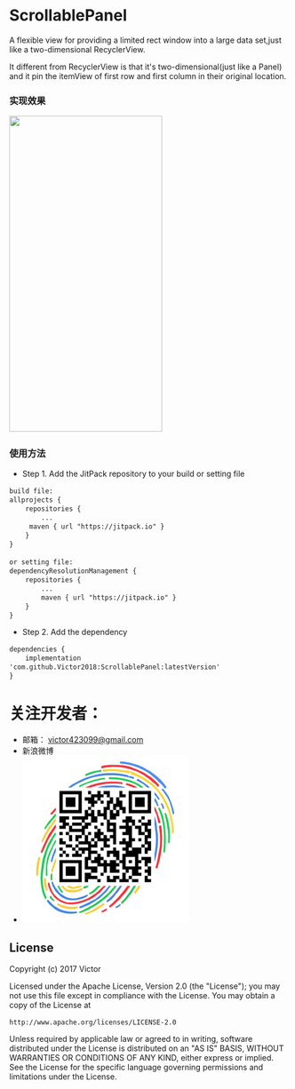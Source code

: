 
# ScrollablePanel
A flexible view for providing a limited rect window into a large data set,just like a two-dimensional RecyclerView.

It different from RecyclerView is that it's two-dimensional(just like a Panel) and it pin the itemView of first row and first column in their original location.


### 实现效果
<img src="https://github.com/Victor2018/ScrollablePanel/blob/main/SrceenShot/rendering.gif" width = "275" height = "569"  /><br>

### 使用方法
- Step 1. Add the JitPack repository to your build or setting file

```
build file:
allprojects {
    repositories {
        ...
     maven { url "https://jitpack.io" }
    }
}

or setting file:
dependencyResolutionManagement {
    repositories {
        ...
        maven { url "https://jitpack.io" }
    }
}
```
- Step 2. Add the dependency

```
dependencies {
    implementation 'com.github.Victor2018:ScrollablePanel:latestVersion'
}
```

# 关注开发者：
- 邮箱： victor423099@gmail.com
- 新浪微博
- ![image](https://github.com/Victor2018/AppUpdateLib/raw/master/SrceenShot/sina_weibo.jpg)

## License

Copyright (c) 2017 Victor

Licensed under the Apache License, Version 2.0 (the "License");
you may not use this file except in compliance with the License.
You may obtain a copy of the License at

    http://www.apache.org/licenses/LICENSE-2.0

Unless required by applicable law or agreed to in writing, software
distributed under the License is distributed on an "AS IS" BASIS,
WITHOUT WARRANTIES OR CONDITIONS OF ANY KIND, either express or implied.
See the License for the specific language governing permissions and
limitations under the License.


